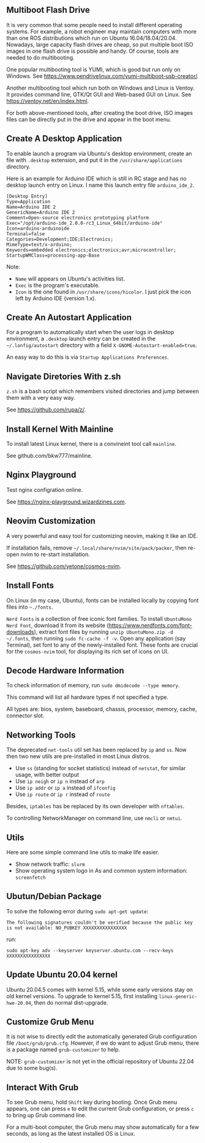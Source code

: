 Multiboot Flash Drive
----
It is very common that some people need to install different operating systems.
For example, a robot engineer may maintain computers with more than one ROS
distributions which run on Ubuntu 16.04/18.04/20.04. Nowadays, large capacity
flash drives are cheap, so put multiple boot ISO images in one flash drive is
possible and handy. Of course, tools are needed to do multibooting.

One popular multibooting tool is YUMI, which is good but run only on Windows.
See https://www.pendrivelinux.com/yumi-multiboot-usb-creator/.

Another multibooting tool which run both on Windows and Linux is Ventoy. It provides
command line, GTK/Qt GUI and Web-based GUI on Linux. See https://ventoy.net/en/index.html.

For both above-mentioned tools, after creating the boot drive, ISO images files
can be directly put in the drive and appear in the boot menu.

Create A Desktop Application
----
To enable launch a program via Ubuntu's desktop environment, create an
file with `.desktop` extension, and put it in the `/usr/share/applications`
directory.

Here is an example for Arduino IDE which is still in RC stage and has no
desktop launch entry on Linux. I name this launch entry file `arduino_ide_2`.

```
[Desktop Entry]
Type=Application
Name=Arduino IDE 2
GenericName=Arduino IDE 2
Comment=Open-source electronics prototyping platform
Exec="/opt/arduino-ide_2.0.0-rc3_Linux_64bit/arduino-ide"
Icon=arduino-arduinoide
Terminal=false
Categories=Development;IDE;Electronics;
MimeType=text/x-arduino;
Keywords=embedded electronics;electronics;avr;microcontroller;
StartupWMClass=processing-app-Base
```

Note:
- `Name` will appears on Ubuntu's activities list.
- `Exec` is the program's executable.
- `Icon` is the one found in `/usr/share/icons/hicolor`. I just
  pick the icon left by Arduino IDE (version 1.x).

Create An Autostart Application
----
For a program to automatically start when the user logs in desktop environment,
a `.desktop` launch entry can be created in the `~/.lonfig/autostart` directory
with a field `X-GNOME-Autostart-enabled=true`.

An easy way to do this is via `Startup Applications Preferences`.

Navigate Diretories With z.sh
----
`z.sh` is a bash script which remembers visited directories and jump between them
with a very easy way.

See https://github.com/rupa/z/.


Install Kernel With Mainline
----
To install latest Linux kernel, there is a convineint tool call `mainline`.

See github.com/bkw777/mainline.


Nginx Playground
----
Test nginx configration online.

See https://nginx-playground.wizardzines.com.


Neovim Customization
----
A very powerful and easy tool for customizing neovim, making it like an IDE.

If installation fails, remove `~/.local/share/nvim/site/pack/packer`, then
re-open nvim to re-start installation.

See https://github.com/yetone/cosmos-nvim.


Install Fonts
----
On Linux (in my case, Ubuntu), fonts can be installed locally by copying font files into `~./fonts`.

`Nerd Fonts` is a collection of free iconic font families. To install `UbuntuMono Nerd Font`,
download it from its website (https://www.nerdfonts.com/font-downloads), extract font files by running
`unzip UbuntuMono.zip -d ~/.fonts`, then running `sudo fc-cache -f -v`. Open any application (say Terminal),
set font to any of the newly-installed font. These fonts are crucial for the `cosmos-nvim` tool, for
displaying its rich set of icons on UI.


Decode Hardware Information
----
To check information of memory, run `sudo dmidecode --type memory`.

This command will list all hardware types if not specified a type.

All types are: bios, system, baseboard, chassis, processor, memory, cache, connector slot.


Networking Tools
----
The deprecated `net-tools` util set has been replaced by `ip` and `ss`. Now then two new utils are pre-installed
in most Linux distros.

- Use `ss` (standing for socket statistics) instead of `netstat`, for similar usage, with better output
- Use `ip neigh` or `ip n` instead of `arp`
- Use `ip addr` or `ip a` instead of `ifconfig`
- Use `ip route` or `ip r` instead of `route`

Besides, `iptables` has be replaced by its own developer with `nftables`.

To controlling NetworkManager on command line, use `nmcli` or `nmtui`.


Utils
----
Here are some simple command line utils to make life easier.
- Show network traffic: `slurm`
- Show operating system logo in As and common system information: `screenfetch`


Ubutun/Debian Package
----
To solve the following error during `sudo apt-get update`:
```
The following signatures couldn't be verified because the public key is not available: NO_PUBKEY XXXXXXXXXXXXXXXX
```
run:
```
sudo apt-key adv --keyserver keyserver.ubuntu.com --recv-keys XXXXXXXXXXXXXXXX
```


Update Ubuntu 20.04 kernel
----
Ubuntu 20.04.5 comes with kernel 5.15, while some early versions stay on old kernel versions.
To upgrade to kernel 5.15, first installing `linux-generic-hwe-20.04`, then do normal dist-upgrade.


Customize Grub Menu
----
It is not wise to directly edit the automatically generated Grub configuration file `/boot/grub/grub.cfg`.
However, if we do want to adjust Grub menu, there is a package named `grub-customizer` to help.

NOTE: `grub-customizer` is not yet in the official repository of Ubuntu 22.04 due to some bug(s).


Interact With Grub
----
To see Grub menu, hold `Shift` key during booting. Once Grub menu appears, one
can press `e` to edit the current Grub configuration, or press `c` to bring up
Grub command line.

For a multi-boot computer, the Grub menu may show automatically for a few seconds,
as long as the latest installed OS is Linux.